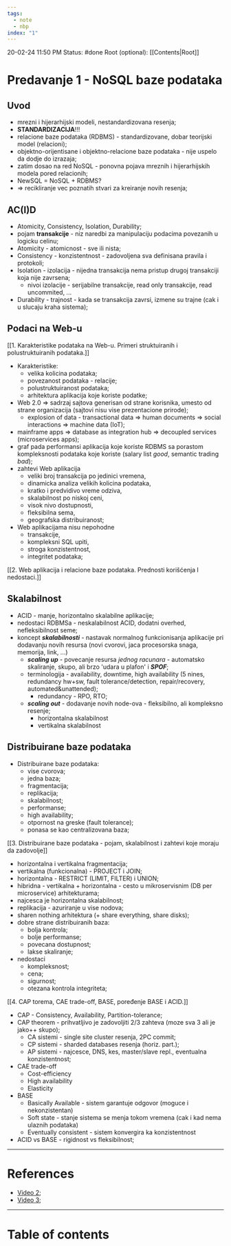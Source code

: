 ```yaml
---
tags:
  - note
  - nbp
index: "1"
---
```

20-02-24  11:50 PM
Status: #done
Root (optional): [[Contents|Root]]
# Predavanje 1 - NoSQL baze podataka

## Uvod

- mrezni i hijerarhijski modeli, nestandardizovana resenja;
- **STANDARDIZACIJA**!!!
- relacione baze podataka (RDBMS) - standardizovane, dobar teorijski model (relacioni);
- objektno-orijentisane i objektno-relacione baze podataka - nije uspelo da dodje do izrazaja;
- zatim dosao na red NoSQL - ponovna pojava mreznih i hijerarhijskih modela pored relacionih;
- NewSQL = NoSQL + RDBMS?
- => recikliranje vec poznatih stvari za kreiranje novih resenja;

## AC(I)D

- Atomicity, Consistency, Isolation, Durability;
- pojam **transakcije** - niz naredbi za manipulaciju podacima povezanih u logicku celinu;
- Atomicity - atomicnost - sve ili nista;
- Consistency - konzistentnost - zadovoljena sva definisana pravila i protokoli;
- Isolation - izolacija - nijedna transakcija nema pristup drugoj transakciji koja nije zavrsena;
	- nivoi izolacije - serijabilne transakcije, read only transakcije, read uncommited, ...
- Durability - trajnost - kada se transakcija zavrsi, izmene su trajne (cak i u slucaju kraha sistema);

## Podaci na Web-u

[[1. Karakteristike podataka na Web-u. Primeri struktuiranih i polustruktuiranih podataka.]]

- Karakteristike:
	- velika kolicina podataka;
	- povezanost podataka - relacije;
	- polustruktuiranost podataka;
	- arhitektura aplikacija koje koriste podatke;
- Web 2.0 => sadrzaj sajtova generisan od strane korisnika, umesto od strane organizacija (sajtovi nisu vise prezentacione prirode);
	- explosion of data - transactional data => human documents => social interactions => machine data (IoT);
- mainframe apps => database as integration hub => decoupled services (microservices apps);
- graf pada performansi aplikacija koje koriste RDBMS sa porastom kompleksnosti podataka koje koriste (salary list *good*, semantic trading *bad*);
- zahtevi Web aplikacija
	- veliki broj transakcija po jedinici vremena, 
	- dinamicka analiza velikih kolicina podataka,
	- kratko i predvidivo vreme odziva,
	- skalabilnost po niskoj ceni,
	- visok nivo dostupnosti,
	- fleksibilna sema,
	- geografska distribuiranost;
- Web aplikacijama nisu nepohodne
	- transakcije,
	- kompleksni SQL upiti,
	- stroga konzistentnost,
	- integritet podataka;

[[2. Web aplikacija i relacione baze podataka. Prednosti korišćenja I nedostaci.]]

## Skalabilnost

- ACID - manje, horizontalno skalabilne aplikacije;
- nedostaci RDBMSa - neskalabilnost ACID, dodatni overhed, nefleksibilnost seme;
- koncept ***skalabilnosti*** - nastavak normalnog funkcionisanja aplikacije pri dodavanju novih resursa (novi cvorovi, jaca procesorska snaga, memorija, link, ...)
	- ***scaling up*** - povecanje resursa _jednog racunara_ - automatsko skaliranje, skupo, ali brzo 'udara u plafon' i ***SPOF***;
	- terminologija - availability, downtime, high availability (5 nines, redundancy hw+sw, fault tolerance/detection, repair/recovery, automated&unattended);
		- redundancy - RPO, RTO;
	- ***scaling out*** - dodavanje novih node-ova - fleksibilno, ali kompleksno resenje;
		- horizontalna skalabilnost
		- vertikalna skalabilnost

## Distribuirane baze podataka

- Distribuirane baze podataka:
	- vise cvorova;
	- jedna baza;
	- fragmentacija;
	- replikacija;
	- skalabilnost;
	- performanse;
	- high availability;
	- otpornost na greske (fault tolerance);
	- ponasa se kao centralizovana baza;

[[3. Distribuirane baze podataka - pojam, skalabilnost i zahtevi koje moraju da zadovolje]]

- horizontalna i vertikalna fragmentacija;
- vertikalna (funkcionalna) - PROJECT i JOIN;
- horizontalna - RESTRICT (LIMIT, FILTER) i UNION;
- hibridna - vertikalna + horizontalna - cesto u mikroservisnim (DB per microservice) arhitekturama;
- najcesca je horizontalna skalabilnost;
- replikacija - azuriranje u vise nodova;
- sharen nothing arhitektura (+ share everything, share disks);
- dobre strane distribuiranih baza:
	- bolja kontrola;
	- bolje performanse;
	- povecana dostupnost;
	- lakse skaliranje;
- nedostaci
	- kompleksnost;
	- cena;
	- sigurnost;
	- otezana kontrola integriteta;

[[4. CAP torema, CAE trade-off, BASE, poređenje BASE i ACID.]]

- CAP - Consistency, Availability, Partition-tolerance;
- CAP theorem - prihvatljivo je zadovoljiti 2/3 zahteva (moze sva 3 ali je jako++ skupo);
	- CA sistemi - single site cluster resenja, 2PC commit;
	- CP sistemi - sharded databases resenja (horiz. part.);
	- AP sistemi - najcesce, DNS, kes, master/slave repl., eventualna konzistentnost;
- CAE trade-off
	- Cost-efficiency
	- High availability
	- Elasticity
- BASE 
	- Basically Available - sistem garantuje odgovor (moguce i nekonzistentan)
	- Soft state - stanje sistema se menja tokom vremena (cak i kad nema ulaznih podataka)
	- Eventually consistent - sistem konvergira ka konzistentnost
- ACID vs BASE - rigidnost vs fleksibilnost;

---
# References

- [Video 2](https://www.youtube.com/watch?v=y85XuURveyw&list=PLWLPHZCdUNsM6typP_eWIviyyN14BCotR&index=2);
- [Video 3](https://www.youtube.com/watch?v=QoutEJPi_VQ&list=PLWLPHZCdUNsM6typP_eWIviyyN14BCotR&index=3);

---
# Table of contents
```table-of-contents
```
